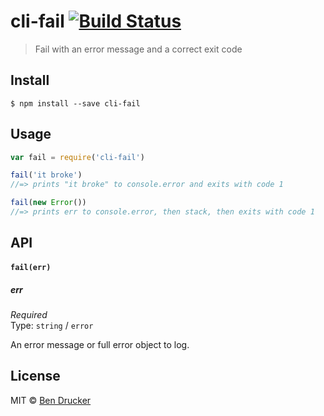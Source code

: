 # cli-fail [![Build Status](https://travis-ci.org/bendrucker/cli-fail.svg?branch=master)](https://travis-ci.org/bendrucker/cli-fail)

> Fail with an error message and a correct exit code


## Install

```
$ npm install --save cli-fail
```


## Usage

```js
var fail = require('cli-fail')

fail('it broke')
//=> prints "it broke" to console.error and exits with code 1

fail(new Error())
//=> prints err to console.error, then stack, then exits with code 1
```

## API

#### `fail(err)`

##### err

*Required*  
Type: `string` / `error`

An error message or full error object to log.

## License

MIT © [Ben Drucker](http://bendrucker.me)
